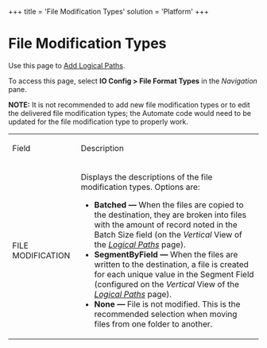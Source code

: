+++
title = 'File Modification Types'
solution = 'Platform'
+++

# File Modification Types

<div class="use">

Use this page to [Add Logical
Paths](../Use_Cases/Add_Logical_Paths.htm).

</div>

To access this page, select **IO Config \> File Format Types** in the
*Navigation* pane.

**NOTE:** It is not recommended to add new file modification types or to
edit the delivered file modification types; the Automate code would need
to be updated for the file modification type to properly work.

<table>
<tbody>
<tr class="odd">
<td><p>Field</p></td>
<td><p>Description</p></td>
</tr>
<tr class="even">
<td><p>FILE MODIFICATION</p></td>
<td><p>Displays the descriptions of the file modification types. Options are:</p>
<ul>
<li><strong>Batched —</strong> When the files are copied to the destination, they are broken into files with the amount of record noted in the Batch Size field (on the <em>Vertical</em> View of the <em><a href="Logical_Paths.htm#LogicalPathsV">Logical Paths</a></em> page).</li>
<li><strong>SegmentByField —</strong> When the files are written to the destination, a file is created for each unique value in the Segment Field (configured on the <em>Vertical</em> View of the <em><a href="Logical_Paths.htm#LogicalPathsV">Logical Paths</a></em> page).</li>
<li><strong>None —</strong> File is not modified. This is the recommended selection when moving files from one folder to another.</li>
</ul></td>
</tr>
</tbody>
</table>
